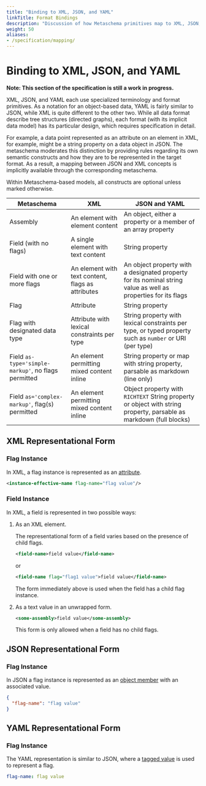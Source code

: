 ```yaml
---
title: "Binding to XML, JSON, and YAML"
linkTitle: Format Bindings
description: "Discussion of how Metaschema primitives map to XML, JSON, and YAML primitives"
weight: 50
aliases:
- /specification/mapping/
---
```


# Binding to XML, JSON, and YAML

**Note: This section of the specification is still a work in progress.**

XML, JSON, and YAML each use specialized terminology and format primitives. As a notation for an object-based data, YAML is fairly similar to JSON, while XML is quite different to the other two. While all data format describe tree structures (directed graphs), each format (with its implicit data model) has its particular design, which requires specification in detail.

For example, a data point represented as an attribute on an element in XML, for example, might be a string property on a data object in JSON. The metaschema moderates this distinction by providing rules regarding its own semantic constructs and how they are to be represented in the target format. As a result, a mapping between JSON and XML concepts is implicitly available through the corresponding metaschema.

Within Metaschema-based models, all constructs are optional unless marked otherwise.

| Metaschema | XML | JSON and YAML |
|------------------|-----|------|
| Assembly | An element with element content |  An object, either a property or a member of an array property |
| Field (with no flags) | A single element with text content | String property |
| Field with one or more flags | An element with text content, flags as attributes |   An object property with a designated property for its nominal string value as well as properties for its flags |
| Flag | Attribute | String property |
| Flag with designated data type | Attribute with lexical constraints per type | String property with lexical constraints per type, or typed property such as `number` or URI (per type) | 
| Field `as-type='simple-markup'`, no flags permitted | An element permitting mixed content inline | String property or map with string property, parsable as markdown (line only) |
| Field `as='complex-markup'`, flag(s) permitted | An element permitting mixed content inline | Object property with `RICHTEXT` String property or object with string property, parsable as markdown (full blocks) |


## XML Representational Form

### Flag Instance

In XML, a flag instance is represented as an [attribute](https://www.w3.org/TR/xml/#attdecls).

```xml
<instance-effective-name flag-name="flag value"/>
```

### Field Instance


In XML, a field is represented in two possible ways:

1. As an XML element.

   The representational form of a field varies based on the presence of child flags.

   ```xml
   <field-name>field value</field-name>
   ```

   or

   ```xml
   <field-name flag="flag1 value">field value</field-name>
   ```

   The form immediately above is used when the field has a child flag instance.

1. As a text value in an unwrapped form.

   ```xml
   <some-assembly>field value</some-assembly>
   ```

   This form is only allowed when a field has no child flags.

## JSON Representational Form

### Flag Instance

In JSON a flag instance is represented as an [object member](https://datatracker.ietf.org/doc/html/rfc8259#section-2) with an associated value.

```json
{
  "flag-name": "flag value"
}
```

## YAML Representational Form

### Flag Instance

The YAML representation is similar to JSON, where a [tagged value](https://yaml.org/spec/1.2.2/#24-tags) is used to represent a flag.

```yaml
flag-name: flag value
```

